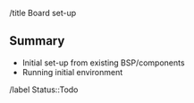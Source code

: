 
/title Board set-up

## Summary

- Initial set-up from existing BSP/components
- Running initial environment

/label Status::Todo

